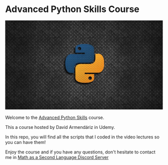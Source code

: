 # Advanced Python Skills Course

![Python](python.jpg)

Welcome to the [Advanced Python Skills](https://www.udemy.com/course/advanced-python-skills-become-a-better-python-developer/) course.

This a course hosted by David Armendáriz in Udemy.

In this repo, you will find all the scripts that I coded in the video lectures so you can have them!

Enjoy the course and if you have any questions, don't hesitate to contact me in [Math as a Second Language Discord Server](https://discord.gg/ej2F3Qj)
